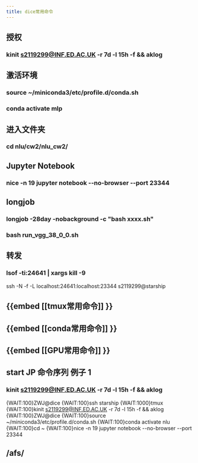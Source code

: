 ```yaml
---
title: dice常用命令
---
```


## 授权
### kinit s2119299@INF.ED.AC.UK -r 7d -l 15h -f && aklog
## 激活环境
### source ~/miniconda3/etc/profile.d/conda.sh
### conda activate mlp
## 进入文件夹
### cd nlu/cw2/nlu_cw2/
## Jupyter Notebook
### nice -n 19 jupyter notebook --no-browser --port 23344
## longjob
### longjob -28day -nobackground -c "bash xxxx.sh"
### bash run_vgg_38_0_0.sh
## 转发
### lsof -ti:24641 | xargs kill -9
ssh -N -f -L localhost:24641:localhost:23344 s2119299@starship
## {{embed [[tmux常用命令]] }}
## {{embed [[conda常用命令]] }}
## {{embed [[GPU常用命令]] }}
## start JP 命令序列 例子 1
### kinit s2119299@INF.ED.AC.UK -r 7d -l 15h -f && aklog
{WAIT:100}ZWJ@dice
{WAIT:100}ssh starship
{WAIT:1000}tmux
{WAIT:100}kinit s2119299@INF.ED.AC.UK -r 7d -l 15h -f && aklog
{WAIT:100}ZWJ@dice
{WAIT:100}source ~/miniconda3/etc/profile.d/conda.sh
{WAIT:100}conda activate nlu
{WAIT:100}cd ~
{WAIT:100}nice -n 19 jupyter notebook --no-browser --port 23344
## /afs/
###
